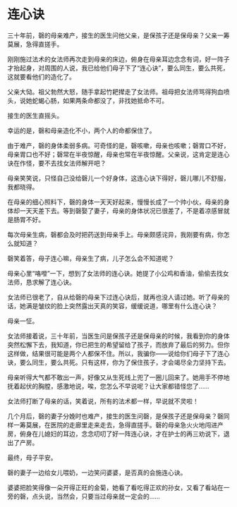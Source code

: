 # 连心诀

三十年前，磬的母亲难产，接生的医生问他父亲，是保孩子还是保母亲？父亲一筹莫展，急得直搓手。 

刚刚施过法术的女法师再次走到母亲的床边，俯身在母亲耳边念念有词，好一阵子才抬起身，对周围的人说，我已给他们母子下了“连心诀”，要么同生，要么共死，这就要看他们的造化了。 

父亲大恸。祖父勃然大怒，随手拿起竹耙撵走了女法师。祖母把女法师骂得狗血喷头，说她蛇蝎心肠，如果两条命都没了，非找她抵命不可。 

接生的医生直摇头。 

幸运的是，磬和母亲造化不小，两个人的命都保住了。 

由于难产，磬的身体柔弱多病。可奇怪的是，磬咳嗽，母亲也咳嗽；磬胃口不好，母亲胃口也不好；磬常在半夜惊醒，母亲也常在半夜惊醒。父亲说，这肯定是连心诀在作怪，要不去找女法师解开吧？ 

母亲笑笑说，只怪自己没给磬儿一个好身体，这连心诀下得好，磬儿哪儿不舒服，我都晓得。 

在母亲的细心照料下，磬的身体一天天好起来，慢慢长成了一个帅小伙，母亲的身体却一天天差下去。等到磬娶了妻子，母亲的身体状况已很差了，不是着凉感冒就是肠胃不好。 

每次母亲生病，磬都会及时把药送到母亲手上。母亲颇感诧异，我刚要有病，你怎么就知道？ 

磬笑着答，母子连心嘛，母亲生了病，儿子怎么会不知道呢？ 

母亲心里“咯噔”一下，想到了女法师的连心诀。她提了小公鸡和香油，偷偷去找女法师，恳求解了连心诀。 

女法师已很老了，自从给磬的母亲下过连心诀后，就再也没人请过她。听了母亲的话，她满是皱纹的脸上突然露出天真的笑容，缓缓说道，哪里有什么连心诀？ 

母亲一怔。 

女法师接着说，三十年前，当医生问是保孩子还是保母亲的时候，我看到你的身体突然松懈下去，我知道，你已把生的希望留给了孩子，而放弃了最后的努力。但你这样做，结果很可能是两个人都保不住。所以，我骗你——说给你们母子下了连心诀，要么同生，要么共死。只有这样，你为了保住孩子，才会竭尽全力坚持下去。 

母亲听得大气都不敢出一声，好像又从生死线上兜了一圈儿回来了。她用手不停地抚着起伏的胸膛，感激地说，唉，您怎么不早说呢？让大家都错怪您了…… 

女法师打断了母亲的话，笑着说，所有的法术都一样，早说就不灵啦！ 

几个月后，磬的妻子分娩时也难产，接生的医生问磬，是保孩子还是保母亲？磬同样一筹莫展，在医院的走廊里走来走去，急得直搓手。磬的母亲急火火地闯进产房，俯身在儿媳妇的耳边，念念叨叨了好一阵连心诀，才在护士的再三劝说下，退出了产房。 

最终，母子平安。 

磬的妻子一边给女儿喂奶，一边笑问婆婆，是否真的会施连心诀。 

婆婆把脸笑得像一朵开得正旺的金菊，她看了看吃得正欢的孙女，又看了看站在一旁的磬，点头说，当然会，只要当过母亲就一定会的……
